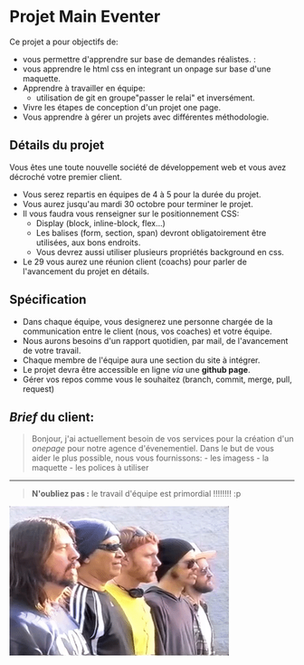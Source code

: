 # Projet Main Eventer

Ce projet a pour objectifs de: 
- vous permettre d'apprendre sur base de demandes réalistes.  :
- vous apprendre le html css en integrant un onpage sur base d'une maquette.
- Apprendre à travailler en équipe:
  - utilisation de git en groupe"passer le relai" et inversément.
- Vivre les étapes de conception d'un projet one page.
- Vous apprendre à gérer un projets avec différentes méthodologie.

## Détails du projet 

 Vous êtes une toute nouvelle société de développement web et vous avez décroché votre premier client.

 - Vous serez repartis en équipes de 4 à 5 pour la durée du projet.
 - Vous aurez jusqu'au mardi 30 octobre pour terminer le projet.
 - Il vous faudra vous renseigner sur le positionnement CSS:
    - Display (block, inline-block, flex...)
    - Les balises (form, section, span) devront obligatoirement être utilisées, aux bons endroits.
    - Vous devrez aussi utiliser plusieurs propriétés background en css.
 - Le 29 vous aurez une réunion client (coachs) pour parler de l'avancement du projet en détails.   

## Spécification

- Dans chaque équipe, vous designerez une personne chargée de la communication entre le client (nous, vos coaches) et votre équipe.
- Nous aurons besoins d'un rapport quotidien, par mail, de l'avancement de votre travail.
- Chaque membre de l'équipe aura une section du site à intégrer.
- Le projet devra être accessible en ligne _via_ une **github page**.
- Gérer vos repos comme vous le souhaitez (branch, commit, merge, pull, request) 

## _Brief_ du client:

> Bonjour, j'ai actuellement besoin de vos services pour la création d'un _onepage_ pour notre agence d'évenementiel. Dans le but de vous aider le plus possible, nous vous fournissons:
    - les imagess
    - la maquette
    - les polices à utiliser

* * *

> **N'oubliez pas :** le travail d'équipe est primordial !!!!!!!! :p

![](assets/images/group.gif)